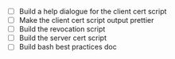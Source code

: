 - [ ] Build a help dialogue for the client cert script
- [ ] Make the client cert script output prettier
- [ ] Build the revocation script
- [ ] Build the server cert script
- [ ] Build bash best practices doc
